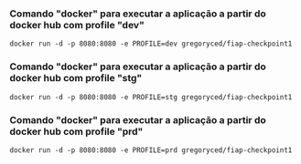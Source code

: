 ### Comando "docker" para executar a aplicação a partir do docker hub com profile "dev"

```
docker run -d -p 8080:8080 -e PROFILE=dev gregoryced/fiap-checkpoint1
```

### Comando "docker" para executar a aplicação a partir do docker hub com profile "stg"

```
docker run -d -p 8080:8080 -e PROFILE=stg gregoryced/fiap-checkpoint1
```

### Comando "docker" para executar a aplicação a partir do docker hub com profile "prd"

```
docker run -d -p 8080:8080 -e PROFILE=prd gregoryced/fiap-checkpoint1
```

